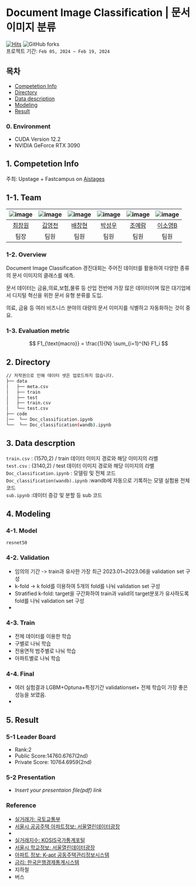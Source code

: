 # Document Image Classification | 문서 이미지 분류
[![Hits](https://hits.seeyoufarm.com/api/count/incr/badge.svg?url=https%3A%2F%2Fgithub.com%2FBae-ChangHyun%2FDocument-Image-Classification&count_bg=%233D51C8&title_bg=%23555555&icon=github.svg&icon_color=%23E7E7E7&title=hits&edge_flat=false)](https://hits.seeyoufarm.com)
![GitHub forks](https://img.shields.io/github/forks/Bae-ChangHyun/Document-Image-Classification) <br>
프로젝트 기간: `Feb 05, 2024 ~ Feb 19, 2024`

## 목차
 - [Competetion Info](#1-competetion-info)
 - [Directory](#2-directory)
 - [Data description](#3-data-descrption)
 - [Modeling](#4-modeling)
 - [Result](#5-result)


### 0. Environment
- CUDA Version 12.2 
- NVIDIA GeForce RTX 3090

## 1. Competetion Info

주최: Upstage + Fastcampus on [Aistages](https://stages.ai/)

## 1-1. Team

|![image](https://github.com/UpstageAILab/upstage-cv-classification-cv5/assets/96022213/9233ab6e-25d5-4c16-8dd4-97a7b8535baf) |![image](https://github.com/UpstageAILab/upstage-cv-classification-cv5/assets/96022213/e7394268-0f94-4468-8cf5-3cf67e4edd07) | ![image](https://github.com/UpstageAILab/upstage-cv-classification-cv5/assets/96022213/9c75cbd9-f409-4fdd-a5c3-dec082ade3bf) | ![image](https://github.com/UpstageAILab/upstage-cv-classification-cv5/assets/96022213/388eac05-7cd9-4688-8a87-5b6b742715cf) |![image](https://github.com/UpstageAILab/upstage-cv-classification-cv5/assets/96022213/48dd674c-ab93-48d1-9e05-e7e8e402597c) |![image](https://github.com/UpstageAILab/upstage-cv-classification-cv5/assets/96022213/0a524747-a854-4eee-95b6-108c84514df8) |
| :--------------------------------------------------------------: | :--------------------------------------------------------------: | :--------------------------------------------------------------: | :--------------------------------------------------------------: | :--------------------------------------------------------------: | :--------------------------------------------------------------: |
|            [최장원](https://github.com/UpstageAILab)             |            [김영천](https://github.com/UpstageAILab)             |            [배창현](https://github.com/UpstageAILab)             |            [박성우](https://github.com/UpstageAILab)             |            [조예람](https://github.com/huB-ram)             |            [이소영B](https://github.com/UpstageAILab)             |
|                            팀장                            |                            팀원                             |                            팀원                             |                            팀원                             |                            팀원                             |                            팀원                             |

### 1-2. Overview

Document Image Classification 경진대회는 주어진 데이터를 활용하여 다양한 종류의 문서 이미지의 클래스를 예측.

문서 데이터는 금융,의료,보험,물류 등 산업 전반에 가장 많은 데이터이며 많은 대기업에서 디지털 혁신을 위한 문서 유형 분류를 도입.

의료, 금융 등 여러 비즈니스 분야의 대량의 문서 이미지를 식별하고 자동화하는 것이 중요.

### 1-3. Evaluation metric

$$ F1_{\text{macro}} = \frac{1}{N} \sum_{i=1}^{N} F1_i $$

## 2. Directory

```bash
// 저작권으로 인해 데이터 셋은 업로드하지 않습니다.
├── data                    
│   ├── meta.csv
│   ├── train
│   ├── test
│   ├── train.csv
│   └── test.csv
├── code
│──  └── Doc_classification.ipynb
└──  └── Doc_classification(wandb).ipynb
```

## 3. Data descrption

`train.csv`
: (1570,2) / train 데이터 이미지 경로와 해당 이미지의 라벨<br>
`test.csv`
: (3140,2) / test 데이터 이미지 경로와 해당 이미지의 라벨 <br>
`Doc_classification.ipynb`
: 모델링 및 전체 코드 <br>
`Doc_classification(wandb).ipynb`
:wandb에 자동으로 기록하는 모델 실험용 전체 코드 <br>
`sub.ipynb`
:데이터 증강 및 분할 등 sub 코드 <br>
 
## 4. Modeling

### 4-1. Model
`resnet50`

### 4-2. Validation
- 임의의 기간 -> train과 유사한 가장 최근 2023.01~2023.06을 validation set 구성
- k-fold -> k fold를 이용하여 5개의 fold를 나눠 validation set 구성
- Stratified k-fold: target을 구간화하여 train과 valid의 target분포가 유사하도록 fold를 나눠 validation set 구성
- 
### 4-3. Train
- 전체 데이터를 이용한 학습
- 구별로 나눠 학습
- 전용면적 범주별로 나눠 학습
- 아파트별로 나눠 학습

### 4-4. Final
- 여러 실험결과 LGBM+Optuna+특정기간 validationset+ 전체 학습이 가장 좋은 성능을 보였음.
- 
## 5. Result

### 5-1 Leader Board
- Rank:2
- Public Score:14760.6767(2nd)
- Private Score: 10764.6959(2nd)

### 5-2 Presentation
- _Insert your presentaion file(pdf) link_

### Reference
- [실거래가: 국토교통부](https://www.kiep.go.kr/menu.es?mid=a10602010000)
- [서울시 공공주택 아파트정보: 서울열린데이터광장](https://data.seoul.go.kr/dataList/OA-15818/S/1/datasetView.do)
- [서울시 가구총소득: 서울열린데이터광장]: 서울열린데이터광장(https://data.seoul.go.kr/dataList/DT201013B022/S/2/datasetView.do)
- [실거래지수: KOSIS국가통계포털](https://kosis.kr/statHtml/statHtml.do?orgId=408&tblId=DT_KAB_11672_S1)
- [서울시 학교정보: 서울열린데이터광장](https://data.seoul.go.kr/dataList/OA-20502/S/1/datasetView.do)
- [아파트 정보: K-apt 공동주택관리정보시스템](https://www.k-apt.go.kr/board/boardList.do?board_type=03)
- [금리: 한국은행경제통계시스템](https://ecos.bok.or.kr/#/)
- 지하철
- 버스
